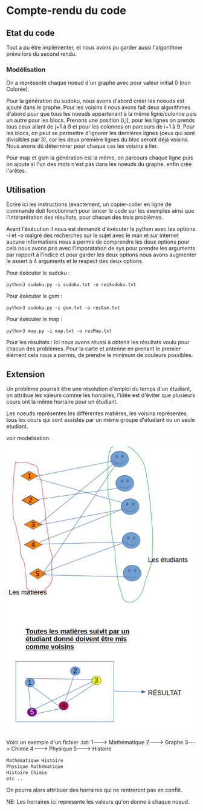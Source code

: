 # Compte-rendu du code

## Etat du code

Tout a pu être implémenter, et nous avons pu garder aussi l'algorithme prévu lors du second rendu.


### Modélisation 

On a représenté chaque noeud d'un graphe avec pour valeur initial 0 (non Colorée).

Pour la génération du sudoku, nous avons d'abord créer les noeuds est ajouté dans le graphe. Pour les voisins il nous avons fait deux algorithmes d'abord pour que tous les noeuds appartenant à la même ligne/colonne puis un autre pour les blocs. Prenons une position (i,j), pour les lignes on prends tous ceux allant de j+1 à 9 et pour les colonnes on parcours de i+1 à 9. Pour les blocs, on peut se permettre d'ignorer les dernières lignes (ceux qui sont divisibles par 3), car les deux première lignes du bloc seront déjà voisins. Nous avons dû déterminer pour chaque cas les voisins à lier.

Pour map et gsm la génération est la même, on parcours chaque ligne puis on ajoute si l'un des mots n'est pas dans les noeuds du graphe, enfin crée l'arêtes.

## Utilisation

Ecrire ici les instructions (exactement, un copier-coller en ligne de commande doit fonctionner) pour lancer le code sur les exemples ainsi que l'interprétation des résultats, pour chacun des trois problèmes.

Avant l'éxécution il nous est demandé d'éxécuter le python avec les options -i et -o malgré des recherches sur le sujet avec le man et sur internet aucune informations nous a permis de comprendre les deux options pour cela nous avons pris avec l'imporatation de sys pour prendre les arguments par rapport à l'indice et pour garder les deux options nous avons augmenter le assert à 4 arguments et le respect des deux options.

Pour éxécuter le sudoku :

    python3 sudoku.py -i sudoku.txt -o resSudoku.txt

Pour éxécuter le gsm :

    python3 sudoku.py -i gsm.txt -o resGsm.txt

Pour éxécuter le map :

    python3 map.py -i map.txt -o resMap.txt


Pour les résultats :
Ici nous avons réussi à obtenir les résultats voulu pour chacun des problèmes. Pour la carte et antenne en prenant le premier élément cela nous a permis, de prendre le minimum de couleurs possibles.

## Extension

Un problème pourrait être une résolution d'emploi du temps d'un étudiant, on attribue les valeurs comme les horraires, l'idée est d'éviter que plusieurs cours ont la même horraire pour un étudiant.

Les noeuds représentes les différentes matières, les voisins représentes tous les cours qui sont assistés par un même groupe d'étudiant ou un seule etudiant.

voir modelisation:

![alt text](matieres.png)

Voici un exemple d'un fichier .txt:
	1---> Mathématique
	2---> Graphe
	3---> Chimie
	4---> Physique
	5---> Histoire

    Mathématique Histoire
    Physique Mathématique
    Histoire Chimie
    etc ..
    

On pourra alors attribuer des horraires qui ne rentreront pas en conflit.

NB: Les horraires ici represente les valeurs qu'on donne à chaque noeud.


